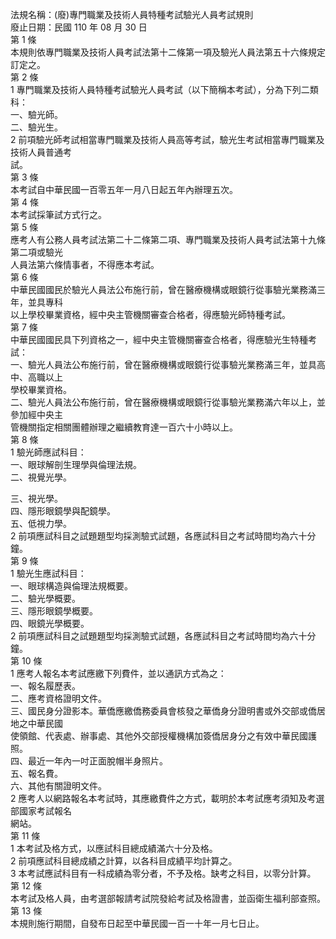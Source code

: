 法規名稱：(廢)專門職業及技術人員特種考試驗光人員考試規則  
廢止日期：民國 110 年 08 月 30 日  
第 1 條  
本規則依專門職業及技術人員考試法第十二條第一項及驗光人員法第五十六條規定訂定之。  
第 2 條  
1 專門職業及技術人員特種考試驗光人員考試（以下簡稱本考試），分為下列二類科：  
一、驗光師。  
二、驗光生。  
2 前項驗光師考試相當專門職業及技術人員高等考試，驗光生考試相當專門職業及技術人員普通考  
試。  
第 3 條  
本考試自中華民國一百零五年一月八日起五年內辦理五次。  
第 4 條  
本考試採筆試方式行之。  
第 5 條  
應考人有公務人員考試法第二十二條第二項、專門職業及技術人員考試法第十九條第二項或驗光  
人員法第六條情事者，不得應本考試。  
第 6 條  
中華民國國民於驗光人員法公布施行前，曾在醫療機構或眼鏡行從事驗光業務滿三年，並具專科  
以上學校畢業資格，經中央主管機關審查合格者，得應驗光師特種考試。  
第 7 條  
中華民國國民具下列資格之一，經中央主管機關審查合格者，得應驗光生特種考試：  
一、驗光人員法公布施行前，曾在醫療機構或眼鏡行從事驗光業務滿三年，並具高中、高職以上  
學校畢業資格。  
二、驗光人員法公布施行前，曾在醫療機構或眼鏡行從事驗光業務滿六年以上，並參加經中央主  
管機關指定相關團體辦理之繼續教育達一百六十小時以上。  
第 8 條  
1 驗光師應試科目：  
一、眼球解剖生理學與倫理法規。  
二、視覺光學。  


三、視光學。  
四、隱形眼鏡學與配鏡學。  
五、低視力學。  
2 前項應試科目之試題題型均採測驗式試題，各應試科目之考試時間均為六十分鐘。  
第 9 條  
1 驗光生應試科目：  
一、眼球構造與倫理法規概要。  
二、驗光學概要。  
三、隱形眼鏡學概要。  
四、眼鏡光學概要。  
2 前項應試科目之試題題型均採測驗式試題，各應試科目之考試時間均為六十分鐘。  
第 10 條  
1 應考人報名本考試應繳下列費件，並以通訊方式為之：  
一、報名履歷表。  
二、應考資格證明文件。  
三、國民身分證影本。華僑應繳僑務委員會核發之華僑身分證明書或外交部或僑居地之中華民國  
使領館、代表處、辦事處、其他外交部授權機構加簽僑居身分之有效中華民國護照。  
四、最近一年內一吋正面脫帽半身照片。  
五、報名費。  
六、其他有關證明文件。  
2 應考人以網路報名本考試時，其應繳費件之方式，載明於本考試應考須知及考選部國家考試報名  
網站。  
第 11 條  
1 本考試及格方式，以應試科目總成績滿六十分及格。  
2 前項應試科目總成績之計算，以各科目成績平均計算之。  
3 本考試應試科目有一科成績為零分者，不予及格。缺考之科目，以零分計算。  
第 12 條  
本考試及格人員，由考選部報請考試院發給考試及格證書，並函衛生福利部查照。  
第 13 條  
本規則施行期間，自發布日起至中華民國一百一十年一月七日止。  


